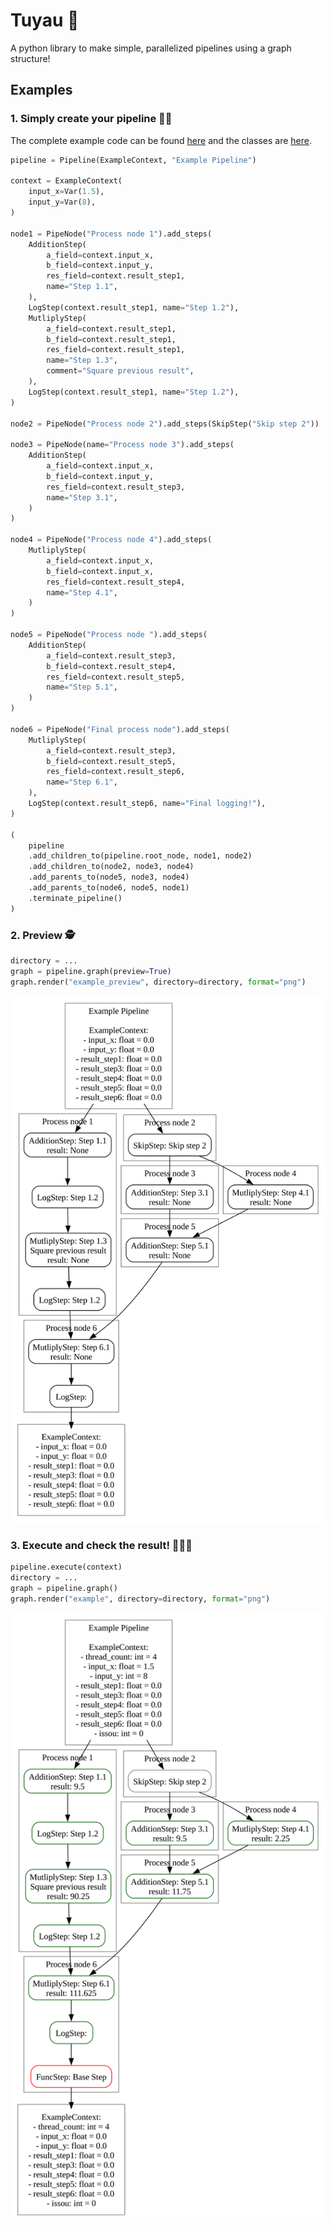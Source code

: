 # Tuyau 🚀

A python library to make simple, parallelized pipelines using a graph structure! 

## Examples

### 1. Simply create your pipeline 🧑‍💻

The complete example code can be found [here](./examples/example.py) and the classes are [here](./examples/example_utils.py).

```python
pipeline = Pipeline(ExampleContext, "Example Pipeline")

context = ExampleContext(
    input_x=Var(1.5),
    input_y=Var(8),
)

node1 = PipeNode("Process node 1").add_steps(
    AdditionStep(
        a_field=context.input_x,
        b_field=context.input_y,
        res_field=context.result_step1,
        name="Step 1.1",
    ),
    LogStep(context.result_step1, name="Step 1.2"),
    MutliplyStep(
        a_field=context.result_step1,
        b_field=context.result_step1,
        res_field=context.result_step1,
        name="Step 1.3",
        comment="Square previous result",
    ),
    LogStep(context.result_step1, name="Step 1.2"),
)

node2 = PipeNode("Process node 2").add_steps(SkipStep("Skip step 2"))

node3 = PipeNode(name="Process node 3").add_steps(
    AdditionStep(
        a_field=context.input_x,
        b_field=context.input_y,
        res_field=context.result_step3,
        name="Step 3.1",
    )
)

node4 = PipeNode("Process node 4").add_steps(
    MutliplyStep(
        a_field=context.input_x,
        b_field=context.input_x,
        res_field=context.result_step4,
        name="Step 4.1",
    )
)

node5 = PipeNode("Process node ").add_steps(
    AdditionStep(
        a_field=context.result_step3,
        b_field=context.result_step4,
        res_field=context.result_step5,
        name="Step 5.1",
    )
)

node6 = PipeNode("Final process node").add_steps(
    MutliplyStep(
        a_field=context.result_step3,
        b_field=context.result_step5,
        res_field=context.result_step6,
        name="Step 6.1",
    ),
    LogStep(context.result_step6, name="Final logging!"),
)

(
    pipeline
    .add_children_to(pipeline.root_node, node1, node2)
    .add_children_to(node2, node3, node4)
    .add_parents_to(node5, node3, node4)
    .add_parents_to(node6, node5, node1)
    .terminate_pipeline()
)
```

### 2. Preview 🕵️

```python
directory = ...
graph = pipeline.graph(preview=True)
graph.render("example_preview", directory=directory, format="png")
```

![example preview](./data/example_preview.svg)

### 3. Execute and check the result! 🎉🎉🎉

```python
pipeline.execute(context)
directory = ...
graph = pipeline.graph()
graph.render("example", directory=directory, format="png")
```

![example result](./data/example.svg)
